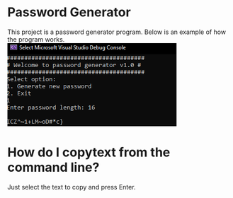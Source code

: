 # Password Generator
This project is a password generator program. Below is an example of how the program works.
![This is image](img/image.png)

# How do I copytext from the command line?
Just select the text to copy and press Enter.
